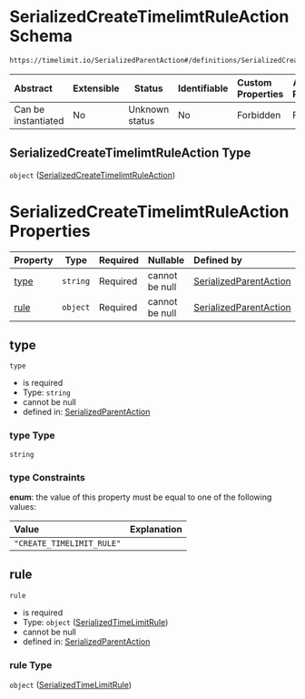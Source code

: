 # SerializedCreateTimelimtRuleAction Schema

```txt
https://timelimit.io/SerializedParentAction#/definitions/SerializedCreateTimelimtRuleAction
```




| Abstract            | Extensible | Status         | Identifiable | Custom Properties | Additional Properties | Access Restrictions | Defined In                                                                                        |
| :------------------ | ---------- | -------------- | ------------ | :---------------- | --------------------- | ------------------- | ------------------------------------------------------------------------------------------------- |
| Can be instantiated | No         | Unknown status | No           | Forbidden         | Forbidden             | none                | [SerializedParentAction.schema.json\*](SerializedParentAction.schema.json "open original schema") |

## SerializedCreateTimelimtRuleAction Type

`object` ([SerializedCreateTimelimtRuleAction](serializedparentaction-definitions-serializedcreatetimelimtruleaction.md))

# SerializedCreateTimelimtRuleAction Properties

| Property      | Type     | Required | Nullable       | Defined by                                                                                                                                                                                                                            |
| :------------ | -------- | -------- | -------------- | :------------------------------------------------------------------------------------------------------------------------------------------------------------------------------------------------------------------------------------ |
| [type](#type) | `string` | Required | cannot be null | [SerializedParentAction](serializedparentaction-definitions-serializedcreatetimelimtruleaction-properties-type.md "https&#x3A;//timelimit.io/SerializedParentAction#/definitions/SerializedCreateTimelimtRuleAction/properties/type") |
| [rule](#rule) | `object` | Required | cannot be null | [SerializedParentAction](serializedparentaction-definitions-serializedtimelimitrule.md "https&#x3A;//timelimit.io/SerializedParentAction#/definitions/SerializedCreateTimelimtRuleAction/properties/rule")                            |

## type




`type`

-   is required
-   Type: `string`
-   cannot be null
-   defined in: [SerializedParentAction](serializedparentaction-definitions-serializedcreatetimelimtruleaction-properties-type.md "https&#x3A;//timelimit.io/SerializedParentAction#/definitions/SerializedCreateTimelimtRuleAction/properties/type")

### type Type

`string`

### type Constraints

**enum**: the value of this property must be equal to one of the following values:

| Value                     | Explanation |
| :------------------------ | ----------- |
| `"CREATE_TIMELIMIT_RULE"` |             |

## rule




`rule`

-   is required
-   Type: `object` ([SerializedTimeLimitRule](serializedparentaction-definitions-serializedtimelimitrule.md))
-   cannot be null
-   defined in: [SerializedParentAction](serializedparentaction-definitions-serializedtimelimitrule.md "https&#x3A;//timelimit.io/SerializedParentAction#/definitions/SerializedCreateTimelimtRuleAction/properties/rule")

### rule Type

`object` ([SerializedTimeLimitRule](serializedparentaction-definitions-serializedtimelimitrule.md))
